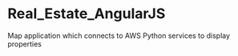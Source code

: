# Real_Estate_AngularJS
Map application which connects to AWS Python services to display properties
